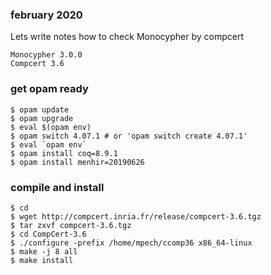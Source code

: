 ### february 2020

Lets write notes how to check Monocypher by compcert
```
Monocypher 3.0.0
Compcert 3.6
```
### get opam ready
```
$ opam update
$ opam upgrade
$ eval $(opam env)
$ opam switch 4.07.1 # or 'opam switch create 4.07.1'
$ eval `opam env`
$ opam install coq=8.9.1
$ opam install menhir=20190626
```

### compile and install
```
$ cd
$ wget http://compcert.inria.fr/release/compcert-3.6.tgz
$ tar zxvf compcert-3.6.tgz
$ cd CompCert-3.6
$ ./configure -prefix /home/mpech/ccomp36 x86_64-linux
$ make -j 8 all
$ make install
```

